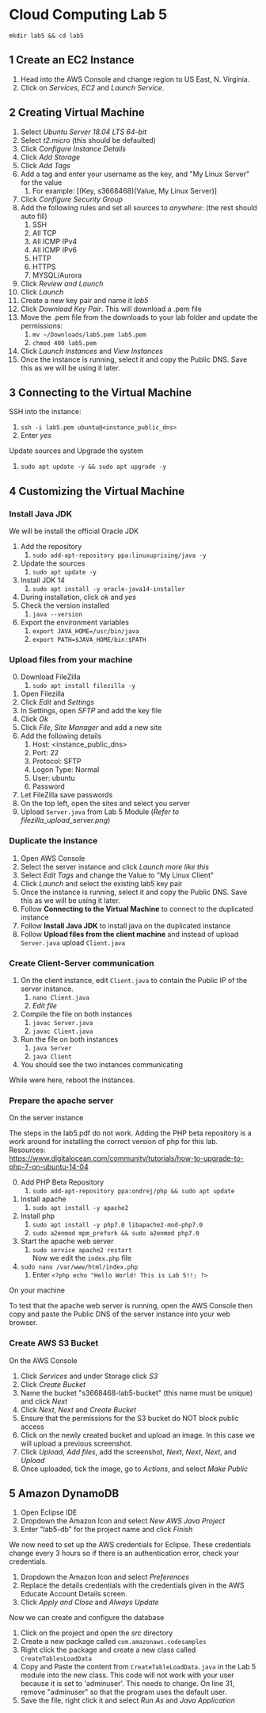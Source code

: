 # Cloud Computing Lab 5

`mkdir lab5 && cd lab5`

## 1 Create an EC2 Instance

1. Head into the AWS Console and change region to US East, N. Virginia.
2. Click on *Services*, *EC2* and *Launch Service*.

## 2 Creating Virtual Machine

1. Select *Ubuntu Server 18.04 LTS 64-bit*
2. Select *t2.micro* (this should be defaulted)
3. Click *Configure Instance Details*
4. Click *Add Storage*
5. Click *Add Tags*
6. Add a tag and enter your username as the key, and "My Linux Server" for the value
   1. For example: [(Key, s3668468)(Value, My Linux Server)]
7. Click *Configure Security Group*
8. Add the following rules and set all sources to *anywhere*: (the rest should auto fill)
   1. SSH
   2. All TCP
   3. All ICMP IPv4
   4. All ICMP IPv6
   5. HTTP
   6. HTTPS
   7. MYSQL/Aurora
9. Click *Review and Launch*
10. Click *Launch*
11. Create a new key pair and name it *lab5*
12. Click *Download Key Pair*. This will download a .pem file
13. Move the .pem file from the downloads to your lab folder and update the permissions:
    1. `mv ~/Downloads/lab5.pem lab5.pem`
    2. `chmod 400 lab5.pem`
14. Click *Launch Instances* and *View Instances*
15. Once the instance is running, select it and copy the Public DNS. Save this as we will be using it later.
    <!-- 1.  `ec2-52-86-36-187.compute-1.amazonaws.com` -->

## 3 Connecting to the Virtual Machine

SSH into the instance:

1. `ssh -i lab5.pem ubuntu@<instance_public_dns>`
2. Enter *yes*

Update sources and Upgrade the system

1. `sudo apt update -y && sudo apt upgrade -y`

## 4 Customizing the Virtual Machine

### Install Java JDK

We will be install the official Oracle JDK

1. Add the repository
   1. `sudo add-apt-repository ppa:linuxuprising/java -y`
2. Update the sources
   1. `sudo apt update -y`
3. Install JDK 14
   1. `sudo apt install -y oracle-java14-installer`
4. During installation, click *ok* and *yes*
5. Check the version installed
   1. `java --version`
6. Export the environment variables
   1. `export JAVA_HOME=/usr/bin/java`
   2. `export PATH=$JAVA_HOME/bin:$PATH`

### Upload files from your machine

0. Download FileZilla
   1. `sudo apt install filezilla -y`
1. Open Filezilla
2. Click *Edit* and *Settings*
3. In Settings, open *SFTP* and add the key file
4. Click *Ok*
5. Click *File*, *Site Manager* and add a new site
6. Add the following details
   1. Host: <instance_public_dns>
   2. Port: 22
   3. Protocol: SFTP
   4. Logon Type: Normal
   5. User: ubuntu
   6. Password
7. Let FileZilla save passwords
8. On the top left, open the sites and select you server
9. Upload `Server.java` from Lab 5 Module (*Refer to filezilla_upload_server.png*)

### Duplicate the instance

1. Open AWS Console
2. Select the server instance and click *Launch more like this*
3. Select *Edit Tags* and change the Value to "My Linux Client"
4. Click *Launch* and select the existing lab5 key pair
5. Once the instance is running, select it and copy the Public DNS. Save this as we will be using it later.
   <!-- 1. `ec2-100-26-231-234.compute-1.amazonaws.com` -->
6. Follow **Connecting to the Virtual Machine** to connect to the duplicated instance
7. Follow **Install Java JDK** to install java on the duplicated instance
8. Follow **Upload files from the client machine** and instead of upload `Server.java` upload `Client.java`

### Create Client-Server communication

1. On the client instance, edit `Client.java` to contain the Public IP of the server instance.
   1. `nano Client.java`
   2. *Edit file*
2. Compile the file on both instances
   1. `javac Server.java`
   2. `javac Client.java`
3. Run the file on both instances
   1. `java Server`
   2. `java Client`
4. You should see the two instances communicating

While were here, reboot the instances.

### Prepare the apache server

On the server instance

The steps in the lab5.pdf do not work. Adding the PHP beta repository is a work around for installing the correct version of php for this lab.  
Resources:  
<https://www.digitalocean.com/community/tutorials/how-to-upgrade-to-php-7-on-ubuntu-14-04>

0. Add PHP Beta Repository
   1. `sudo add-apt-repository ppa:ondrej/php && sudo apt update`
1. Install apache
   1. `sudo apt install -y apache2`
2. Install php
   1. `sudo apt install -y php7.0 libapache2-mod-php7.0`
   2. `sudo a2enmod mpm_prefork && sudo a2enmod php7.0`
3. Start the apache web server
   1. `sudo service apache2 restart`  
Now we edit the `index.php` file
4. `sudo nano /var/www/html/index.php`
   1. Enter `<?php echo "Hello World! This is Lab 5!!; ?>`

On your machine

To test that the apache web server is running, open the AWS Console then copy and paste the Public DNS of the server instance into your web browser.

### Create AWS S3 Bucket

On the AWS Console

1. Click *Services* and under Storage click *S3*
2. Click *Create Bucket*
3. Name the bucket "s3668468-lab5-bucket" (this name must be unique) and click *Next*
4. Click *Next*, *Next* and *Create Bucket*
5. Ensure that the permissions for the S3 bucket do NOT block public access
6. Click on the newly created bucket and upload an image. In this case we will upload a previous screenshot.
7. Click *Upload*, *Add files*, add the screenshot, *Next*, *Next*, *Next*, and *Upload*
8. Once uploaded, tick the image, go to *Actions*, and select *Make Public*

## 5 Amazon DynamoDB

1. Open Eclipse IDE
2. Dropdown the Amazon Icon and select *New AWS Java Project*
3. Enter "lab5-db" for the project name and click *Finish*

We now need to set up the AWS credentials for Eclipse. These credentials change every 3 hours so if there is an authentication error, check your credentials.

1. Dropdown the Amazon Icon and select *Preferences*
2. Replace the details credentials with the credentials given in the AWS Educate Account Details screen.
3. Click *Apply and Close* and *Always Update*

Now we can create and configure the database

1. Click on the project and open the *src* directory
2. Create a new package called `com.amazonaws.codesamples`
3. Right click the package and create a new class called `CreateTablesLoadData`
4. Copy and Paste the content from `CreateTableLoadData.java` in the Lab 5 module into the new class.
  This code will not work with your user because it is set to 'adminuser'. This needs to change. On line 31, remove "adminuser" so that the program uses the default user.
5. Save the file, right click it and select *Run As* and *Java Application*
